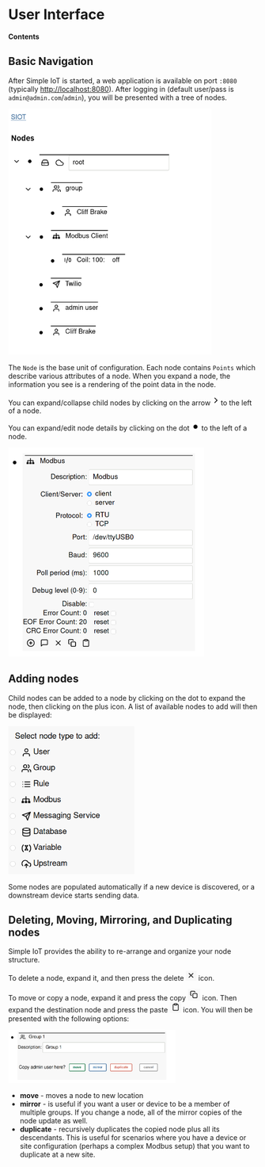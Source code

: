 # User Interface

**Contents**

<!-- toc -->

## Basic Navigation

After Simple IoT is started, a web application is available on port `:8080`
(typically [http://localhost:8080](http://localhost:8080)). After logging in
(default user/pass is `admin@admin.com`/`admin`), you will be presented with a
tree of nodes.

<img src="images/nodes.png" alt="nodes" style="zoom: 67%;" />

The `Node` is the base unit of configuration. Each node contains `Points` which
describe various attributes of a node. When you expand a node, the information
you see is a rendering of the point data in the node.

You can expand/collapse child nodes by clicking on the arrow
<img src="images/icon-arrow.png" alt="arrow" style="zoom: 50%;" /> to the left
of a node.

You can expand/edit node details by clicking on the dot
<img src="images/icon-dot.png" alt="dot" style="zoom: 50%;" /> to the left of a
node.

<img src="images/node-edit.png" alt="node edit" style="zoom: 50%;" />

## Adding nodes

Child nodes can be added to a node by clicking on the dot to expand the node,
then clicking on the plus icon. A list of available nodes to add will then be
displayed:

<img src="images/node-add.png" alt="add node" style="zoom:67%;" />

Some nodes are populated automatically if a new device is discovered, or a
downstream device starts sending data.

## Deleting, Moving, Mirroring, and Duplicating nodes

Simple IoT provides the ability to re-arrange and organize your node structure.

To delete a node, expand it, and then press the delete
<img src="images/icon-delete.png" style="zoom:33%;" /> icon.

To move or copy a node, expand it and press the copy
<img src="images/icon-copy.png" style="zoom: 33%;" /> icon. Then expand the
destination node and press the paste
<img src="images/icon-paste.png" style="zoom:33%;" /> icon. You will then be
presented with the following options:

<img src="images/paste-options.png" alt="paste options" style="zoom: 33%;" />

- **move** - moves a node to new location
- **mirror** - is useful if you want a user or device to be a member of multiple
  groups. If you change a node, all of the mirror copies of the node update as
  well.
- **duplicate** - recursively duplicates the copied node plus all its
  descendants. This is useful for scenarios where you have a device or site
  configuration (perhaps a complex Modbus setup) that you want to duplicate at a
  new site.
